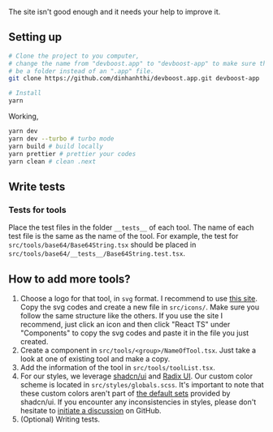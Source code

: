The site isn't good enough and it needs your help to improve it.

## Setting up

```bash
# Clone the project to you computer,
# change the name from "devboost.app" to "devboost-app" to make sure that will
# be a folder instead of an ".app" file.
git clone https://github.com/dinhanhthi/devboost.app.git devboost-app

# Install
yarn
```

Working,

```bash
yarn dev
yarn dev --turbo # turbo mode
yarn build # build locally
yarn prettier # prettier your codes
yarn clean # clean .next
```

## Write tests

### Tests for tools

Place the test files in the folder `__tests__` of each tool. The name of each test file is the same as the name of the tool. For example, the test for `src/tools/base64/Base64String.tsx` should be placed in `src/tools/base64/__tests__/Base64String.test.tsx`.

## How to add more tools?

1. Choose a logo for that tool, in `svg` format. I recommend to use [this site](https://icones.js.org/collection/all). Copy the svg codes and create a new file in `src/icons/`. Make sure you follow the same structure like the others. If you use the site I recommend, just click an icon and then click "React TS" under "Components" to copy the svg codes and paste it in the file you just created.
2. Create a component in `src/tools/<group>/NameOfTool.tsx`. Just take a look at one of existing tool and make a copy.
3. Add the information of the tool in `src/tools/toolList.tsx`.
4. For our styles, we leverage [shadcn/ui](https://ui.shadcn.com) and [Radix UI](https://radix-ui.com). Our custom color scheme is located in `src/styles/globals.scss`. It's important to note that these custom colors aren't part of [the default sets](https://ui.shadcn.com/themes) provided by shadcn/ui. If you encounter any inconsistencies in styles, please don't hesitate to [initiate a discussion](https://github.com/dinhanhthi/devboost.app/issues) on GitHub.
5. (Optional) Writing tests.